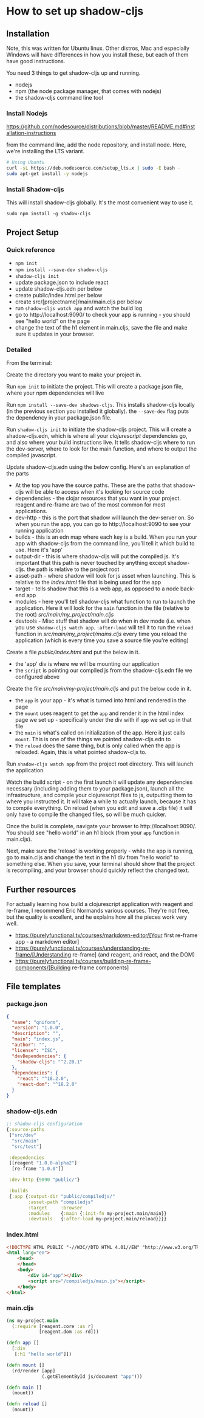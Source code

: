 # How to set up shadow-cljs

## Installation

Note, this was written for Ubuntu linux. Other distros, Mac and especially Windows will have differences in how you install these, but each of them have good instructions.

You need 3 things to get shadow-cljs up and running.

* nodejs
* npm (the node package manager, that comes with nodejs)
* the shadow-cljs command line tool

### Install Nodejs

https://github.com/nodesource/distributions/blob/master/README.md#installation-instructions

from the command line, add the node repository, and install node. Here, we're installing the LTS variant.

```bash
# Using Ubuntu
curl -sL https://deb.nodesource.com/setup_lts.x | sudo -E bash -
sudo apt-get install -y nodejs
```

### Install Shadow-cljs

This will install shadow-cljs globally. It's the most convenient way to use it.

`sudo npm install -g shadow-cljs`

## Project Setup

### Quick reference
* `npm init`
* `npm install --save-dev shadow-cljs`
* `shadow-cljs init`
* update package.json to include react
* update shadow-cljs.edn per below
* create public/index.html per below
* create src/[projectname]/main/main.cljs per below
* run `shadow-cljs watch app` and watch the build log
* go to http://localhost:9090/ to check your app is running - you should see "hello world" on the page
* change the text of the h1 element in main.cljs, save the file and make sure it updates in your browser.

### Detailed

From the terminal:

Create the directory you want to make your project in.

Run `npm init` to initiate the project. This will create a package.json file, where your npm dependencies will live

Run `npm install --save-dev shadows-cljs`. This installs shadow-cljs locally (in the previous section you installed it globally). the `--save-dev` flag puts the dependency in your package.json file.

Run `shadow-cljs init` to initiate the shadow-cljs project. This will create a shadow-cljs.edn, which is where all your _clojurescript_ dependencies go, and also where your build instructions live. It tells shadow-cljs where to run the dev-server, where to look for the main function, and where to output the compiled javascript.

Update shadow-cljs.edn using the below config. Here's an explanation of the parts

* At the top you have the source paths. These are the paths that shadow-cljs will be able to access when it's looking for source code
* dependencies - the clojar resources that you want in your project. reagent and re-frame are two of the most common for most applications.
* dev-http - this is the port that shadow will launch the dev-server on. So when you run the app, you can go to http://localhost:9090 to see your running application
* builds - this is an edn map where each key is a build. When you run your app with shadow-cljs from the command line, you'll tell it which build to use. Here it's 'app'
* output-dir - this is where shadow-cljs will put the compiled js. It's important that this path is never touched by anything except shadow-cljs. the path is relative to the project root
* asset-path - where shadow will look for js asset when launching. This is relative to the _index.html_ file that is being used for the app
* target - tells shadow that this is a web app, as opposed to a node back-end app
* modules - here you'll tell shadow-cljs what function to run to launch the application. Here it will look for the `main` function in the file (relative to the root) _src/main/my_project/main.cljs_
* devtools - Misc stuff that shadow will do when in dev mode (i.e. when you use `shadow-cljs watch app`. `:after-load` will tell it to run the `reload` function in _src/main/my_project/mains.cljs_ every time you reload the application (which is every time you save a source file you're editing)

Create a file _public/index.html_ and put the below in it.

* the 'app' div is where we will be mounting our application
* the `script` is pointing our compiled js from the shadow-cljs.edn file we configured above

Create the file _src/main/my-project/main.cljs_ and put the below code in it.

* the `app` is your app - it's what is turned into html and rendered in the page
* the `mount` uses reagent to get the `app` and render it in the html index page we set up - specifically under the div with if `app` we set up in that file
* the `main` is what's called on initialization of the app. Here it just calls `mount`. This is one of the things we pointed shadow-cljs.edn to
* the `reload` does the same thing, but is only called when the app is reloaded. Again, this is what pointed shadow-cljs to.

Run `shadow-cljs watch app` from the project root directory. This will launch the application

Watch the build script - on the first launch it will update any dependencies necessary (including adding them to your package.json), launch all the infrastructure, and compile your clojurescript files to js, outputting them to where you instructed it. It will take a while to actually launch, because it has to compile everything. On reload (when you edit and save a .cljs file) it will only have to compile the changed files, so will be much quicker.

Once the build is complete, navigate your browser to http://localhost:9090/. You should see "hello world" in an h1 block (from your `app` function in main.cljs).

Next, make sure the 'reload' is working properly - while the app is running, go to main.cljs and change the text in the h1 div from "hello world" to something else. When you save, your terminal should show that the project is recompiling, and your browser should quickly reflect the changed text.

## Further resources
For actually learning how build a clojurescript application with reagent and re-frame, I recommend Eric Normands various courses. They're not free, but the quality is excellent, and he explains how all the pieces work very well.

* https://purelyfunctional.tv/courses/markdown-editor/[Your first re-frame app - a markdown editor]
* https://purelyfunctional.tv/courses/understanding-re-frame/[Understanding re-frame] (and reagent, and react, and the DOM)
* https://purelyfunctional.tv/courses/building-re-frame-components/[Building re-frame components]

## File templates
### package.json

```json
{
  "name": "qniform",
  "version": "1.0.0",
  "description": "",
  "main": "index.js",
  "author": "",
  "license": "ISC",
  "devDependencies": {
    "shadow-cljs": "^2.20.1"
  },
  "dependencies": {
    "react": "^18.2.0",
    "react-dom": "^18.2.0"
  }
}
```

### shadow-cljs.edn

```clojure
;; shadow-cljs configuration
{:source-paths
 ["src/dev"
  "src/main"
  "src/test"]

 :dependencies
 [[reagent "1.0.0-alpha2"]
  [re-frame "1.0.0"]]

 :dev-http {9090 "public/"}

 :builds
 {:app {:output-dir "public/compiledjs/"
        :asset-path "compiledjs"
        :target     :browser
        :modules    {:main {:init-fn my-project.main/main}}
        :devtools   {:after-load my-project.main/reload}}}}
```

### Index.html

```html
<!DOCTYPE HTML PUBLIC "-//W3C//DTD HTML 4.01//EN" "http://www.w3.org/TR/html4/strict.dtd">
<html lang="en">
    <head>
    </head>
    <body>
        <div id="app"></div> 
        <script src="/compiledjs/main.js"></script>
    </body>
</html>
```

### main.cljs

```clojure
(ns my-project.main
  (:require [reagent.core :as r]
            [reagent.dom :as rd]))

(defn app []
  [:div
   [:h1 "hello world"]])

(defn mount []
  (rd/render [app]
             (.getElementById js/document "app")))

(defn main []
  (mount))

(defn reload []
  (mount))
```
